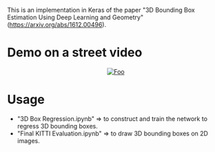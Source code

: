 This is an implementation in Keras of the paper "3D Bounding Box Estimation Using Deep Learning and Geometry" (https://arxiv.org/abs/1612.00496).

# Demo on a street video

<a href="https://www.youtube.com/watch?v=iesJ-6QeCOQ&feature=youtu.be" rel="some text"><p align="center">![Foo](https://j.gifs.com/zmWKjO.gif)</p></a>

# Usage

+ "3D Box Regression.ipynb" => to construct and train the network to regress 3D bounding boxes.
+ "Final KITTI Evaluation.ipynb" => to draw 3D bounding boxes on 2D images.
